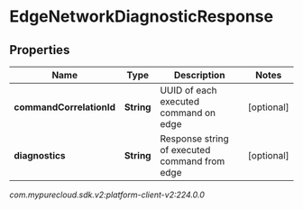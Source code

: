 # EdgeNetworkDiagnosticResponse


## Properties

| Name | Type | Description | Notes |
| ------------ | ------------- | ------------- | ------------- |
| **commandCorrelationId** | **String** | UUID of each executed command on edge |  [optional] |
| **diagnostics** | **String** | Response string of executed command from edge |  [optional] |




_com.mypurecloud.sdk.v2:platform-client-v2:224.0.0_
